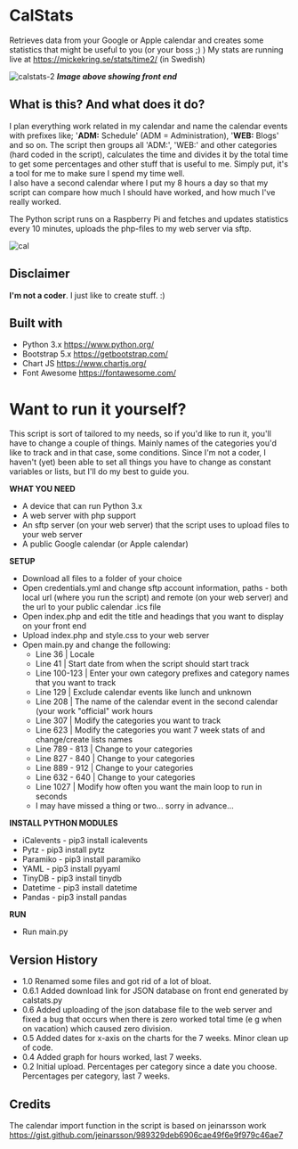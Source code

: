 # CalStats
 Retrieves data from your Google or Apple calendar and creates some statistics that might be useful to you (or your boss ;) )
 My stats are running live at https://mickekring.se/stats/time2/ (in Swedish)
 
![calstats-2](https://user-images.githubusercontent.com/10948066/203631358-13405b95-2e0f-4f4e-a4ad-6c34d1af6ea6.jpg)
___Image above showing front end___

## What is this? And what does it do?
I plan everything work related in my calendar and name the calendar events with prefixes like; '__ADM:__ Schedule' (ADM = Administration), '__WEB:__ Blogs' and so on. The script then groups all 'ADM:', 'WEB:' and other categories (hard coded in the script), calculates the time and divides it by the total time to get some percentages and other stuff that is useful to me. Simply put, it's a tool for me to make sure I spend my time well.<br />
I also have a second calendar where I put my 8 hours a day so that my script can compare how much I should have worked, and how much I've really worked.

The Python script runs on a Raspberry Pi and fetches and updates statistics every 10 minutes, uploads the php-files to my web server via sftp.

![cal](https://user-images.githubusercontent.com/10948066/124256060-283b8c80-db2b-11eb-93fe-8a4928c986e2.jpg)

## Disclaimer
__I'm not a coder__. I just like to create stuff. :)

## Built with
* Python 3.x https://www.python.org/
* Bootstrap 5.x https://getbootstrap.com/
* Chart JS https://www.chartjs.org/
* Font Awesome https://fontawesome.com/

# Want to run it yourself?

This script is sort of tailored to my needs, so if you'd like to run it, you'll have to change a couple of things. Mainly names of the categories you'd like to track and in that case, some conditions. Since I'm not a coder, I haven't (yet) been able to set all things you have to change as constant variables or lists, but I'll do my best to guide you.

__WHAT YOU NEED__
* A device that can run Python 3.x
* A web server with php support
* An sftp server (on your web server) that the script uses to upload files to your web server
* A public Google calendar (or Apple calendar)

__SETUP__
* Download all files to a folder of your choice
* Open credentials.yml and change sftp account information, paths - both local url (where you run the script) and remote (on your web server) and the url to your public calendar .ics file
* Open index.php and edit the title and headings that you want to display on your front end
* Upload index.php and style.css to your web server
* Open main.py and change the following:
  * Line 36 | Locale
  * Line 41 | Start date from when the script should start track
  * Line 100-123 | Enter your own category prefixes and category names that you want to track
  * Line 129 | Exclude calendar events like lunch and unknown
  * Line 208 | The name of the calendar event in the second calendar (your work "official" work hours
  * Line 307 | Modify the categories you want to track
  * Line 623 | Modify the categories you want 7 week stats of and change/create lists names
  * Line 789 - 813 | Change to your categories
  * Line 827 - 840 | Change to your categories
  * Line 889 - 912 | Change to your categories
  * Line 632 - 640 | Change to your categories
  * Line 1027 | Modify how often you want the main loop to run in seconds
  * I may have missed a thing or two... sorry in advance...


__INSTALL PYTHON MODULES__
* iCalevents - pip3 install icalevents
* Pytz - pip3 install pytz
* Paramiko - pip3 install paramiko
* YAML - pip3 install pyyaml
* TinyDB - pip3 install tinydb
* Datetime - pip3 install datetime
* Pandas - pip3 install pandas

__RUN__
* Run main.py

## Version History
* 1.0 Renamed some files and got rid of a lot of bloat.
* 0.6.1 Added download link for JSON database on front end generated by calstats.py
* 0.6 Added uploading of the json database file to the web server and fixed a bug that occurs when there is zero worked total time (e g when on vacation) which caused zero division. 
* 0.5 Added dates for x-axis on the charts for the 7 weeks. Minor clean up of code.
* 0.4 Added graph for hours worked, last 7 weeks.
* 0.2 Initial upload. Percentages per category since a date you choose. Percentages per category, last 7 weeks.

## Credits
The calendar import function in the script is based on jeinarsson work https://gist.github.com/jeinarsson/989329deb6906cae49f6e9f979c46ae7
